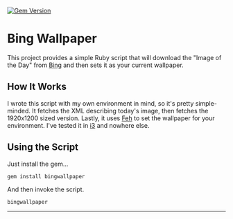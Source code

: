 [![Gem Version](https://badge.fury.io/rb/bingwallpaper.svg)](http://badge.fury.io/rb/bingwallpaper)

# Bing Wallpaper

This project provides a simple Ruby script that will download the
"Image of the Day" from [Bing][0] and then sets it as your current
wallpaper.

## How It Works

I wrote this script with my own environment in mind, so it's pretty
simple-minded. It fetches the XML describing today's image, then
fetches the  1920x1200 sized version. Lastly, it uses [Feh][1] to set
the wallpaper for your environment. I've tested it in [i3][2] and
nowhere else.

## Using the Script

Just install the gem...

    gem install bingwallpaper

And then invoke the script.

    bingwallpaper


***
[0]: https://www.bing.com
[1]: http://feh.finalrewind.org/
[2]: http://i3wm.org/
